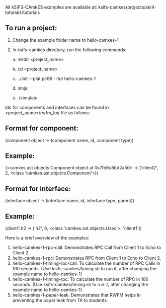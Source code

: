All kSIFS-CAmkES examples are available at: ksifs-camkes/projects/sel4-tutorials/tutorials

## To run a project:
1. Change the example folder name to hello-camkes-1
2. In ksifs-camkes directory, run the following commands:

   a. mkdir <project_name>
   
   b. cd <project_name>
   
   c. ../init --plat pc99 --tut hello-camkes-1
   
   d. ninja
   
   e. ./simulate

Ids for components and interfaces can be found in <project_name>/rwfm_log file as follows: 

## Format for component:
(component object -> (component name, id, component type))
## Example:
(<camkes.ast.objects.Component object at 0x7fe8c8bd2a50> -> ('client2', 2, <class 'camkes.ast.objects.Component'>))

## Format for interface:
(interface object -> (interface name, id, interface type, parent))
## Example:
(client1.h2 -> ('h2', 6, <class 'camkes.ast.objects.Uses'>, 'client1'))

Here is a brief overview of the examples: 
1. hello-camkes-1-rpc-call: Demonstrates RPC Call from Client 1 to Echo to Client 2.
2. hello-camkes-1-rpc: Demonstrates RPC from Client 1 to Echo to Client 2. 
3. hello-camkes-1-timing-rpc-call: To calculate the number of RPC Calls in 100 seconds. (Use ksifs-camkes/timing.sh to run it, after changing the example name to hello-camkes-1)
4. hello-camkes-1-timing-rpc: To calculate the number of RPC in 100 seconds. (Use ksifs-camkes/timing.sh to run it, after changing the example name to hello-camkes-1)
5. hello-camkes-1-paper-leak: Demonstrates that RWFM helps in preventing the paper leak from TA to students.